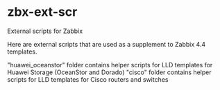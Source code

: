 # zbx-ext-scr
External scripts for Zabbix

Here are external scripts that are used as a supplement to Zabbix 4.4 templates.

"huawei_oceanstor" folder contains helper scripts for LLD templates for Huawei Storage (OceanStor and Dorado)
"cisco" folder contains helper scripts for LLD templates for Cisco routers and switches
